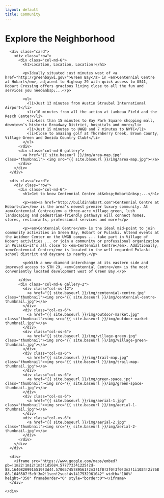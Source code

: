 ```yaml
---
layout: default
title: Community
---
```


<div class="container">
  <div class="row">
    <div class="col-md-8 center-block">
      <div class="card header-card">
        <h1>Explore the Neighborhood</h1>
      </div>
    </div>
    <div class="col-md-12">
      
      <div class="card">
        <div class="row">
          <div class="col-md-6">
            <h1>Location, Location, Location!</h1>
            
            <p>Ideally situated just minutes west of <a href="http://greenbaywi.gov/">Green Bay</a> in <em>Centennial Centre at Hobart</em>, adjacent to Highway 29 with quick access to US41, Hobart Crossing offers gracious living close to all the fun and services you need&nbsp;...</p>
            
            <ul>
              <li>Just 13 minutes from Austin Straubel International Airport</li>
              <li>10 minutes from all the action at Lambeau Field and the Resch Center</li>
              <li>Less than 15 minutes to Bay Park Square shopping mall, downtown’s historic Broadway District, hospitals and more</li>
              <li>Just 15 minutes to UWGB and 7 minutes to NWTC</li>
              <li>Close to amazing golf at Thornberry Creek, Brown County, Village Green and Oneida Country Club!</li>
            </ul>
          </div>
          <div class="col-md-6 gallery">
            <a href="{{ site.baseurl }}/img/area-map.jpg" class="thumbnail"> <img src="{{ site.baseurl }}/img/area-map.jpg"></a>
          </div>
        </div>
      </div>
      
      <div class="card">
        <div class="row">
          <div class="col-md-6">
            <h1>Get to know Centennial Centre at&nbsp;Hobart&nbsp;...</h1>
            
            <p><em><a href="http://buildinhobart.com">Centennial Centre at Hobart</a></em> is the area’s newest premier luxury community. At <em>Centennial Centre</em> a three-acre village green, lush landscaping and pedestrian-friendly pathways will connect homes, stores, restaurants, professional services and more!</p>

            <p><em>Centennial Centre</em> is the ideal mid-point to join community activities in Green Bay, Hobart or Pulaski. Attend events at the Weidner Center on the UWGB campus ... take part in Village of Hobart activities ... or join a community or professional organization in Pulaski—it’s all close to <em>Centennial Centre</em>. Additionally, <em>Centennial Centre</em> is located in the well-regarded Pulaski school district and daycare is nearby.</p>

            <p>With a new diamond interchange at its eastern side and improved access to STH 29, <em>Centennial Centre</em> is the most conveniently located development west of Green Bay.</p>
            
          </div>
          <div class="col-md-6 gallery-2">
            <div class="col-xs-12">
              <a href="{{ site.baseurl }}/img/centennial-centre.jpg" class="thumbnail"><img src="{{ site.baseurl }}/img/centennial-centre-thumbnail.jpg"></a>
            </div>
            <div class="col-xs-6">
              <a href="{{ site.baseurl }}/img/outdoor-market.jpg" class="thumbnail"><img src="{{ site.baseurl }}/img/outdoor-market-thumbnail.jpg"></a>
            </div>
            <div class="col-xs-6">
              <a href="{{ site.baseurl }}/img/village-green.jpg" class="thumbnail"><img src="{{ site.baseurl }}/img/village-green-thumbnail.jpg"></a>
            </div>
            <div class="col-xs-6">
              <a href="{{ site.baseurl }}/img/trail-map.jpg" class="thumbnail"><img src="{{ site.baseurl }}/img/trail-map-thumbnail.jpg"></a>
            </div>
            <div class="col-xs-6">
              <a href="{{ site.baseurl }}/img/green-space.jpg" class="thumbnail"><img src="{{ site.baseurl }}/img/green-space-thumbnail.jpg"></a>
            </div>
            <div class="col-xs-6">
              <a href="{{ site.baseurl }}/img/aerial-1.jpg" class="thumbnail"><img src="{{ site.baseurl }}/img/aerial-1-thumbnail.jpg"></a>
            </div>
            <div class="col-xs-6">
              <a href="{{ site.baseurl }}/img/aerial-2.jpg" class="thumbnail"><img src="{{ site.baseurl }}/img/aerial-2-thumbnail.jpg"></a>
            </div>
          </div>
        </div>
      </div>
      
      <div>
        <iframe src="https://www.google.com/maps/embed?pb=!1m22!1m12!1m3!1d5684.577773341225!2d-88.16408209916519!3d44.57065745789561!2m3!1f0!2f0!3f0!3m2!1i1024!2i768!4f13.1!4m7!1i0!3e1!4m0!4m3!3m2!1d44.5672944!2d-88.1646507!5e0!3m2!1sen!2sus!4v1417532961042" width="100%" height="350" frameborder="0" style="border:0"></iframe>
      </div>
      
    </div>
  </div>
</div>


